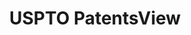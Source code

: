 ---
bigquery: https://console.cloud.google.com/bigquery?p=patents-public-data&d=patentsview&page=dataset
citation: Attribution should be given to PatentsView for use, distribution, or derivative
  works.
code: https://github.com/CSSIP-AIR/PatentsView-Code-Snippets/
contributors: USPTO
cost: None
description: 'PatentsView includes US patent data including raw data (summaries, applications,
  pregrant applications), disambugations of inventors and assignees, and inventor
  gender estimates.  Also foreign priority data, # of figures and sheets, and government
  interest statements.'
documentation: https://patentsview.org/query/builder-faqs
last_edit: Mon, 04 Apr 2022 19:02:57 GMT
location: https://patentsview.org/
maintained_by: USPTO
record_creation_timestamp: 12/2/2020 17:20:46
schema_fields: '[''male'', ''city'', ''group_id'', ''classification_value'', ''term_disclaimer'',
  ''category_id'', ''classification_level'', ''group'', ''num_claims'', ''disamb_inventor_id_20191008'',
  ''patent_id'', ''exemplary'', ''name'', ''type'', ''field_id'', ''sector_title'',
  ''organization_id'', ''name_last'', ''f371_date'', ''fname'', ''county'', ''county_fips'',
  ''disclaimer_date'', ''length'', ''disamb_inventor_id_20170307'', ''disamb_assignee_id_20200630'',
  ''disamb_assignee_id_20191231'', ''disamb_assignee_id_20200331'', ''subgroup_id'',
  ''state'', ''subclass_id'', ''num_figures'', ''rawassignee_id'', ''disamb_assignee_id_20190312'',
  ''designation'', ''rule_47'', ''abstract'', ''disamb_inventor_id_20190820'', ''level_one'',
  ''classification_data_source'', ''num'', ''lawyer_id'', ''subsection_id'', ''f102_date'',
  ''disamb_assignee_id_20181127'', ''gi_statement'', ''disamb_inventor_id_20200929'',
  ''contract_award_number'', ''disamb_inventor_id_20200630'', ''level_three'', ''latin_name'',
  ''lname'', ''category'', ''id'', ''role'', ''disamb_inventor_id_20191231'', ''state_fips'',
  ''num_sheets'', ''attribution_status'', ''section'', ''classification_status'',
  ''name_first'', ''rel_id'', ''_371_date'', ''dependent'', ''symbol_position'', ''deceased'',
  ''doctype'', ''disamb_inventor_id_20170808'', ''male_flag'', ''_102_date'', ''disamb_inventor_id_20201229'',
  ''ipc_class'', ''doc_type'', ''organization'', ''disamb_inventor_id_20200331'',
  ''subgroup'', ''longitude'', ''section_id'', ''country_transformed'', ''location_id'',
  ''level_two'', ''rawlocation_id'', ''withdrawn'', ''lapse_of_patent'', ''date'',
  ''disamb_inventor_id_20171003'', ''rawinventor_id'', ''mainclass_id'', ''filename'',
  ''sequence'', ''disamb_inventor_id_20180528'', ''action_date'', ''citation_id'',
  ''assignee_id'', ''variety'', ''uuid'', ''inventor_id'', ''application_id'', ''text'',
  ''disamb_inventor_id_20190312'', ''applicant_type'', ''relkind'', ''ipc_version_indicator'',
  ''number'', ''disamb_assignee_id_20190820'', ''disamb_assignee_id_20191008'', ''publication_number'',
  ''disamb_inventor_id_20171226'', ''reldocno'', ''disamb_inventor_id_20181127'',
  ''title'', ''term_extension'', ''field_title'', ''country'', ''latlong'', ''series_code'',
  ''latitude'', ''kind'', ''subclass'', ''main_group'', ''disamb_assignee_id_20200929'',
  ''subcategory_id'', ''term_grant'', ''status'']'
shortname: patentsview
tags:
- disambiguation
- United States
- gender
terms_of_use: Creative Commons Attribution 4.0 International License.
timeframe: 1963-1999
title: USPTO PatentsView
uuid: cf1780b1-e265-4e49-8d1d-83b9cfe0fd9a
---